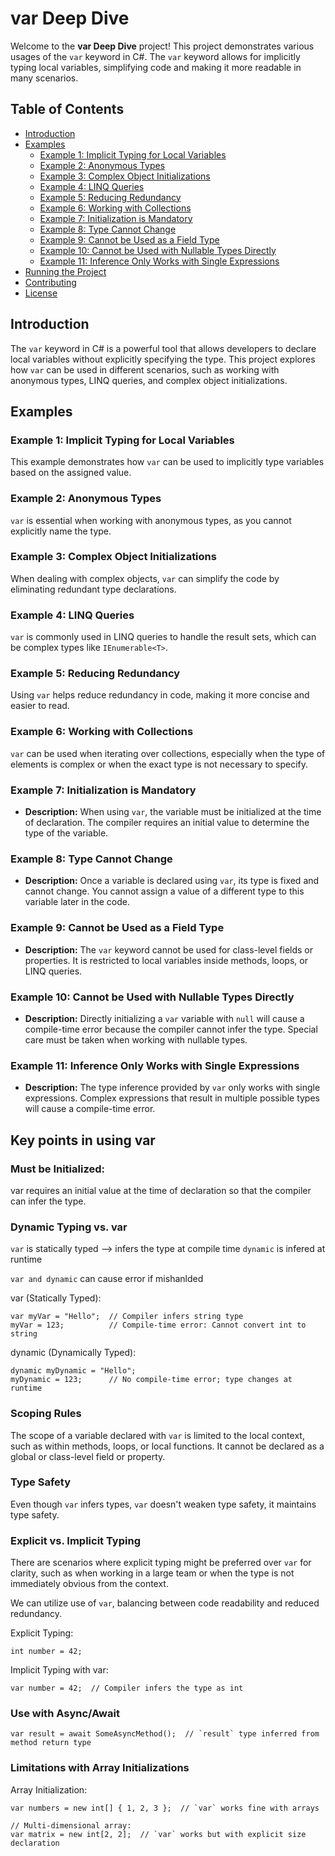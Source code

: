 # var Deep Dive

Welcome to the **var Deep Dive** project! This project demonstrates various usages of the `var` keyword in C#. The `var` keyword allows for implicitly typing local variables, simplifying code and making it more readable in many scenarios.

## Table of Contents

- [Introduction](#introduction)
- [Examples](#examples)
  - [Example 1: Implicit Typing for Local Variables](#example-1-implicit-typing-for-local-variables)
  - [Example 2: Anonymous Types](#example-2-anonymous-types)
  - [Example 3: Complex Object Initializations](#example-3-complex-object-initializations)
  - [Example 4: LINQ Queries](#example-4-linq-queries)
  - [Example 5: Reducing Redundancy](#example-5-reducing-redundancy)
  - [Example 6: Working with Collections](#example-6-working-with-collections)
  - [Example 7: Initialization is Mandatory](#example-7-initialization-is-mandatory)
  - [Example 8: Type Cannot Change](#example-8-type-cannot-change)
  - [Example 9: Cannot be Used as a Field Type](#example-9-cannot-be-used-as-a-field-type)
  - [Example 10: Cannot be Used with Nullable Types Directly](#example-10-cannot-be-used-with-nullable-types-directly)
  - [Example 11: Inference Only Works with Single Expressions](#example-11-inference-only-works-with-single-expressions)
- [Running the Project](#running-the-project)
- [Contributing](#contributing)
- [License](#license)

## Introduction

The `var` keyword in C# is a powerful tool that allows developers to declare local variables without explicitly specifying the type. This project explores how `var` can be used in different scenarios, such as working with anonymous types, LINQ queries, and complex object initializations.

## Examples

### Example 1: Implicit Typing for Local Variables

This example demonstrates how `var` can be used to implicitly type variables based on the assigned value.

### Example 2: Anonymous Types

`var` is essential when working with anonymous types, as you cannot explicitly name the type.

### Example 3: Complex Object Initializations

When dealing with complex objects, `var` can simplify the code by eliminating redundant type declarations.

### Example 4: LINQ Queries

`var` is commonly used in LINQ queries to handle the result sets, which can be complex types like `IEnumerable<T>`.

### Example 5: Reducing Redundancy

Using `var` helps reduce redundancy in code, making it more concise and easier to read.

### Example 6: Working with Collections

`var` can be used when iterating over collections, especially when the type of elements is complex or when the exact type is not necessary to specify.

### Example 7: Initialization is Mandatory

- **Description:** When using `var`, the variable must be initialized at the time of declaration. The compiler requires an initial value to determine the type of the variable.

### Example 8: Type Cannot Change

- **Description:** Once a variable is declared using `var`, its type is fixed and cannot change. You cannot assign a value of a different type to this variable later in the code.

### Example 9: Cannot be Used as a Field Type

- **Description:** The `var` keyword cannot be used for class-level fields or properties. It is restricted to local variables inside methods, loops, or LINQ queries.

### Example 10: Cannot be Used with Nullable Types Directly

- **Description:** Directly initializing a `var` variable with `null` will cause a compile-time error because the compiler cannot infer the type. Special care must be taken when working with nullable types.

### Example 11: Inference Only Works with Single Expressions

- **Description:** The type inference provided by `var` only works with single expressions. Complex expressions that result in multiple possible types will cause a compile-time error.

## Key points in using var

### Must be Initialized: 

var requires an initial value at the time of declaration so that the compiler can infer the type.

### Dynamic Typing vs. var

`var` is statically typed --> infers the type at compile time
`dynamic` is infered at runtime

`var and dynamic` can cause error if mishanlded

var (Statically Typed):

```
var myVar = "Hello";  // Compiler infers string type
myVar = 123;          // Compile-time error: Cannot convert int to string
```

dynamic (Dynamically Typed):

```
dynamic myDynamic = "Hello";
myDynamic = 123;      // No compile-time error; type changes at runtime

```

###  Scoping Rules

The scope of a variable declared with `var` is limited to the local context, such as within methods, loops, or local functions. It cannot be declared as a global or class-level field or property.

### Type Safety

Even though `var` infers types, `var` doesn't weaken type safety, it maintains type safety.

### Explicit vs. Implicit Typing

There are scenarios where explicit typing might be preferred over `var` for clarity, such as when working in a large team or when the type is not immediately obvious from the context.

We can utilize use of `var`, balancing between code readability and reduced redundancy.

Explicit Typing:

```
int number = 42;
```

Implicit Typing with var:

```
var number = 42;  // Compiler infers the type as int
```

### Use with Async/Await

```
var result = await SomeAsyncMethod();  // `result` type inferred from method return type
```

### Limitations with Array Initializations

Array Initialization:

```
var numbers = new int[] { 1, 2, 3 };  // `var` works fine with arrays

// Multi-dimensional array:
var matrix = new int[2, 2];  // `var` works but with explicit size declaration
```